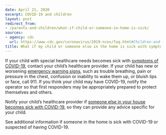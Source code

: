 ```yaml
---
date: April 21, 2020
excerpt: COVID-19 and children
layout: post
redirect_from:
- /parents-and-children/what-if-child-or-someone-in-home-is-sick/
sources:
- agency: cdc
  url: https://www.cdc.gov/coronavirus/2019-ncov/faq.html#Children-and-Youth-with-Special-Healthcare-Needs
title: What if my child or someone else in the home is sick with symptoms of COVID-19?
---
```


If your child with special healthcare needs becomes sick with [symptoms of COVID-19](https://www.cdc.gov/coronavirus/2019-ncov/symptoms-testing/symptoms.html), contact your child’s healthcare provider. If your child has new or worsening [emergency warning signs](https://www.cdc.gov/coronavirus/2019-ncov/if-you-are-sick/steps-when-sick.html), such as trouble breathing, pain or pressure in the chest, confusion or inability to wake them up, or bluish lips or face, call 911. If you think your child may have COVID-19, notify the operator so that first responders may be appropriately prepared to protect themselves and others.

Notify your child’s healthcare provider if [someone else in your house becomes sick with COVID-19](https://www.cdc.gov/coronavirus/2019-ncov/if-you-are-sick/steps-when-sick.html), so they can provide any advice specific for your child.

See additional information if someone in the home is sick with COVID-19 or suspected of having COVID-19.